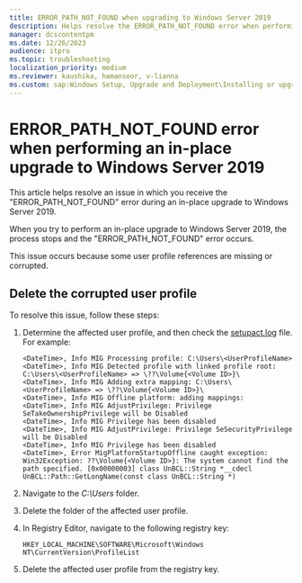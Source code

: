 ```yaml
---
title: ERROR_PATH_NOT_FOUND when upgrading to Windows Server 2019
description: Helps resolve the ERROR_PATH_NOT_FOUND error when performing an in-place upgrade to Windows Server 2019.
manager: dcscontentpm
ms.date: 12/26/2023
audience: itpro
ms.topic: troubleshooting
localization_priority: medium
ms.reviewer: kaushika, hamansoor, v-lianna
ms.custom: sap:Windows Setup, Upgrade and Deployment\Installing or upgrading Windows, csstroubleshoot, ikb2lmc
---
```

# ERROR_PATH_NOT_FOUND error when performing an in-place upgrade to Windows Server 2019

This article helps resolve an issue in which you receive the "ERROR_PATH_NOT_FOUND" error during an in-place upgrade to Windows Server 2019.

When you try to perform an in-place upgrade to Windows Server 2019, the process stops and the "ERROR_PATH_NOT_FOUND" error occurs.

This issue occurs because some user profile references are missing or corrupted.

## Delete the corrupted user profile

To resolve this issue, follow these steps:

1. Determine the affected user profile, and then check the [setupact.log](/windows/deployment/upgrade/log-files) file. For example:

	```output
	<DateTime>, Info MIG Processing profile: C:\Users\<UserProfileName>
	<DateTime>, Info MIG Detected profile with linked profile root: C:\Users\<UserProfileName> => \??\Volume{<Volume ID>}\
	<DateTime>, Info MIG Adding extra mapping: C:\Users\<UserProfileName> => \??\Volume{<Volume ID>}\
	<DateTime>, Info MIG Offline platform: adding mappings:
	<DateTime>, Info MIG AdjustPrivilege: Privilege SeTakeOwnershipPrivilege will be Disabled
	<DateTime>, Info MIG Privilege has been disabled
	<DateTime>, Info MIG AdjustPrivilege: Privilege SeSecurityPrivilege will be Disabled
	<DateTime>, Info MIG Privilege has been disabled
	<DateTime>, Error MigPlatformStartupOffline caught exception: Win32Exception: ??\Volume{<Volume ID>}: The system cannot find the path specified. [0x00000003] class UnBCL::String *__cdecl UnBCL::Path::GetLongName(const class UnBCL::String *)
	```
2. Navigate to the *C:\\Users* folder.
3. Delete the folder of the affected user profile.
4. In Registry Editor, navigate to the following registry key:

	`HKEY_LOCAL_MACHINE\SOFTWARE\Microsoft\Windows NT\CurrentVersion\ProfileList`

5. Delete the affected user profile from the registry key.
